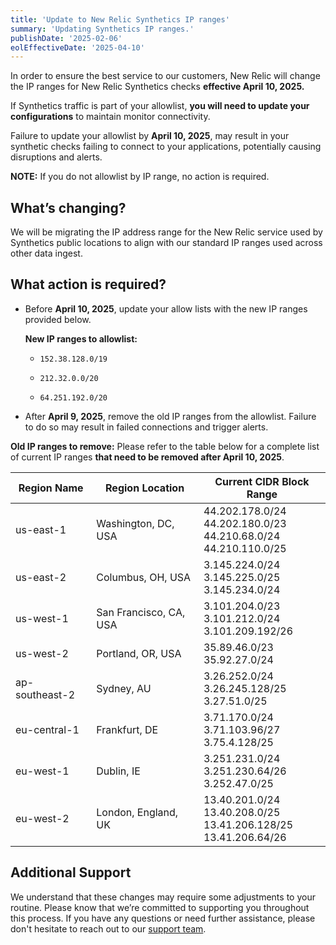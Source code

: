 ```yaml
---
title: 'Update to New Relic Synthetics IP ranges'
summary: 'Updating Synthetics IP ranges.'
publishDate: '2025-02-06'
eolEffectiveDate: '2025-04-10'
---
```


In order to ensure the best service to our customers, New Relic will change the IP ranges for New Relic Synthetics checks **effective April 10, 2025.**

If Synthetics traffic is part of your allowlist, **you will need to update your configurations** to maintain monitor connectivity. 

Failure to update your allowlist by **April 10, 2025**, may result in your synthetic checks failing to connect to your applications, potentially causing disruptions and alerts. 

**NOTE:** If you do not allowlist by IP range, no action is required.

## What’s changing?
We will be migrating the IP address range for the New Relic service used by Synthetics public locations to align with our standard IP ranges used across other data ingest. 

## What action is required?

* Before **April 10, 2025**, update your allow lists with the new IP ranges provided below.

  **New IP ranges to allowlist:**

  * `152.38.128.0/19`

  * `212.32.0.0/20`

  * `64.251.192.0/20`

* After **April 9, 2025**, remove the old IP ranges from the allowlist. Failure to do so may result in failed connections and trigger alerts.

**Old IP ranges to remove:** Please refer to the table below for a complete list of current IP ranges **that need to be removed after April 10, 2025**.

<table>
  <thead>
    <tr>
      <th>Region Name</th>
      <th>Region Location</th>
      <th>Current CIDR Block Range</th>
    </tr>
  </thead>
  <tbody>
    <tr>
      <td>us-east-1</td>
      <td>Washington, DC, USA</td>
      <td>44.202.178.0/24 <br>44.202.180.0/23 <br> 44.210.68.0/24 <br> 44.210.110.0/25</td>
    </tr>
    <tr>
      <td>us-east-2</td>
      <td>Columbus, OH, USA</td>
      <td>3.145.224.0/24 <br> 3.145.225.0/25 <br> 3.145.234.0/24</td>
    </tr>
      <tr>
        <td>us-west-1</td>
        <td>San Francisco, CA, USA</td>
        <td>3.101.204.0/23 <br> 3.101.212.0/24 <br> 3.101.209.192/26</td>
    </tr>
      <tr>
        <td>us-west-2</td>
        <td>Portland, OR, USA</td>
        <td>35.89.46.0/23 <br> 35.92.27.0/24</td>
      </tr>
        <tr>
          <td>ap-southeast-2</td>
          <td>Sydney, AU</td>
          <td>3.26.252.0/24 <br> 3.26.245.128/25 <br> 3.27.51.0/25</td>
      </tr>
        <tr>
          <td>eu-central-1</td>
          <td>Frankfurt, DE</td>
          <td>3.71.170.0/24 <br> 3.71.103.96/27 <br> 3.75.4.128/25</td>
        </tr>
          <tr>
            <td>eu-west-1</td>
            <td>Dublin, IE</td>
            <td>3.251.231.0/24 <br> 3.251.230.64/26 <br> 3.252.47.0/25</td>
          </tr>
            <tr>
              <td>eu-west-2</td>
              <td>London, England, UK</td>
              <td>13.40.201.0/24 <br> 13.40.208.0/25 <br> 13.41.206.128/25 <br> 13.41.206.64/26</td>
            </tr>
  </tbody>
</table>

## Additional Support

We understand that these changes may require some adjustments to your routine. Please know that we’re committed to supporting you throughout this process. If you have any questions or need further assistance, please don't hesitate to reach out to our [support team](https://support.newrelic.com/s/).